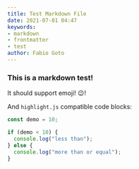 ```yaml
---
title: Test Markdown File
date: 2021-07-01 04:47
keywords:
- markdown
- frontmatter
- test
author: Fabio Goto
---
```

### This is a markdown test!

It should support emoji! :wink:!

And `highlight.js` compatible code blocks:

```js
const demo = 10;

if (demo < 10) {
  console.log("less than");
} else {
  console.log("more than or equal");
}
```
